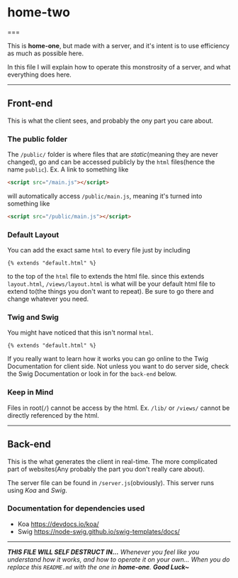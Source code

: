 # home-two

===

This is **home-one**, but made with a server, and it's intent is to use efficiency as much as possible here.

In this file I will explain how to operate this monstrosity of a server, and what everything does here.

---

## Front-end

This is what the client sees, and probably the ony part you care about.

### The public folder

The `/public/` folder is where files that are _static_(meaning they are never changed), go and can be accessed publicly by the `html` files(hence the name `public`).
Ex. A link to something like

```html
<script src="/main.js"></script>
```

will automatically access `/public/main.js`, meaning it's turned into something like

```html
<script src="/public/main.js"></script>
```

### Default Layout

You can add the exact same `html` to every file just by including

```twig
{% extends "default.html" %}
```

to the top of the `html` file to extends the html file.
since this extends `layout.html`, `/views/layout.html` is what will be your default html file to extend to(the things you don't want to repeat).
Be sure to go there and change whatever you need.

### Twig and Swig

You might have noticed that this isn't normal `html`.

```twig
{% extends "default.html" %}
```

If you really want to learn how it works you can go online to the Twig Documentation for client side. Not unless you want to do server side, check the Swig Documentation or look in for the `back-end` below.

### Keep in Mind

Files in root(`/`) cannot be access by the html.
Ex. `/lib/` or `/views/` cannot be directly referenced by the html.

---

## Back-end

This is the what generates the client in real-time. The more complicated part of websites(Any probably the part you don't really care about).

The server file can be found in `/server.js`(obviously). This server runs using _Koa_ and _Swig_.

### Documentation for dependencies used

- Koa <https://devdocs.io/koa/>
- Swig <https://node-swig.github.io/swig-templates/docs/>

---

**_THIS FILE WILL SELF DESTRUCT IN..._**
_Whenever you feel like you understand how it works, and how to operate it on your own...
When you do replace this `README.md` with the one in **home-one**.
**Good Luck~**_
